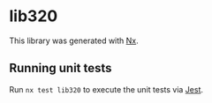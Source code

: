 # lib320

This library was generated with [Nx](https://nx.dev).


## Running unit tests

Run `nx test lib320` to execute the unit tests via [Jest](https://jestjs.io).


